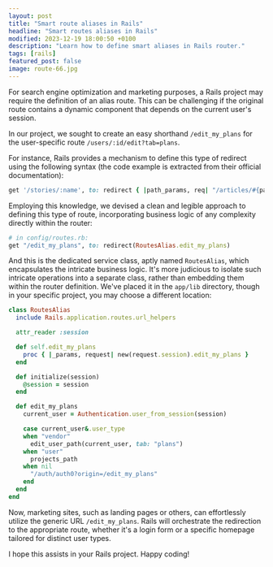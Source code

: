 ```yaml
---
layout: post
title: "Smart route aliases in Rails"
headline: "Smart routes aliases in Rails"
modified: 2023-12-19 18:00:50 +0100
description: "Learn how to define smart aliases in Rails router."
tags: [rails]
featured_post: false
image: route-66.jpg
---
```


For search engine optimization and marketing purposes, a Rails project may require the definition of an alias route. This can be challenging if the original route contains a dynamic component that depends on the current user's session.

In our project, we sought to create an easy shorthand `/edit_my_plans` for the user-specific route `/users/:id/edit?tab=plans`.

For instance, Rails provides a mechanism to define this type of redirect using the following syntax (the code example is extracted from their official documentation):

```ruby
get '/stories/:name', to: redirect { |path_params, req| "/articles/#{path_params[:name].pluralize}" }
```

Employing this knowledge, we devised a clean and legible approach to defining this type of route, incorporating business logic of any complexity directly within the router:

```ruby
# in config/routes.rb:
get "/edit_my_plans", to: redirect(RoutesAlias.edit_my_plans)
```

And this is the dedicated service class, aptly named `RoutesAlias`, which encapsulates the intricate business logic. It's more judicious to isolate such intricate operations into a separate class, rather than embedding them within the router definition. We've placed it in the `app/lib` directory, though in your specific project, you may choose a different location:

```ruby
class RoutesAlias
  include Rails.application.routes.url_helpers

  attr_reader :session

  def self.edit_my_plans
    proc { |_params, request| new(request.session).edit_my_plans }
  end

  def initialize(session)
    @session = session
  end

  def edit_my_plans
    current_user = Authentication.user_from_session(session)

    case current_user&.user_type
    when "vendor"
      edit_user_path(current_user, tab: "plans")
    when "user"
      projects_path
    when nil
      "/auth/auth0?origin=/edit_my_plans"
    end
  end
end
```

Now, marketing sites, such as landing pages or others, can effortlessly utilize the generic URL `/edit_my_plans`. Rails will orchestrate the redirection to the appropriate route, whether it's a login form or a specific homepage tailored for distinct user types.

I hope this assists in your Rails project. Happy coding!
